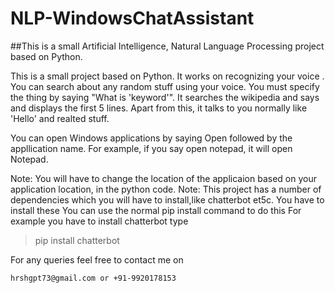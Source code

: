 # NLP-WindowsChatAssistant
##This is a small Artificial Intelligence, Natural Language Processing project based on Python.

This is a small project based on Python. It works on recognizing your voice . You can search about any random stuff using 
your voice. You must specify the thing by saying "What is 'keyword'". It searches the wikipedia and says and displays the 
first 5 lines. Apart from this, it talks to you normally like 'Hello' and realted stuff.

You can open Windows applications by saying Open followed by the appllication name. For example, if you say open notepad, 
it will open Notepad. 

Note: You will have to change the location of the applicaion based on your application location, in the python code.
Note: This project has a number of dependencies which you will have to install,like chatterbot et5c. You have to install these
You can use the normal pip install command to do this
For example you have to install chatterbot type 
> pip install chatterbot

For any queries feel free to contact me on
```
hrshgpt73@gmail.com or +91-9920178153
```




